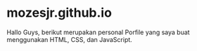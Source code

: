 # mozesjr.github.io
Hallo Guys, berikut merupakan personal Porfile yang saya buat menggunakan HTML, CSS, dan JavaScript.